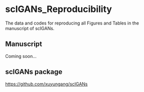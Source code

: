 # scIGANs_Reproducibility
The data and codes for reproducing all Figures and Tables in the manuscript of scIGANs.
## Manuscript
Coming soon...
## scIGANs package
https://github.com/xuyungang/scIGANs
